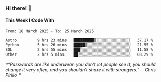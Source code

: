 ### Hi there! 👋

#### This Week I Code With
<!--START_SECTION:waka-->

```txt
From: 18 March 2025 - To: 25 March 2025

Astro         9 hrs 23 mins   █████████▒░░░░░░░░░░░░░░░   37.17 %
Python        5 hrs 26 mins   █████▒░░░░░░░░░░░░░░░░░░░   21.55 %
SQL           2 hrs 55 mins   ███░░░░░░░░░░░░░░░░░░░░░░   11.58 %
Other         2 hrs 5 mins    ██░░░░░░░░░░░░░░░░░░░░░░░   08.29 %
```

<!--END_SECTION:waka-->

<!--STARTS_HERE_QUOTE_README-->
<i>❝“Passwords are like underwear: you don’t let people see it, you should change it very often, and you shouldn’t share it with strangers.”— Chris Pirillo   ❞</i>
<!--ENDS_HERE_QUOTE_README-->
